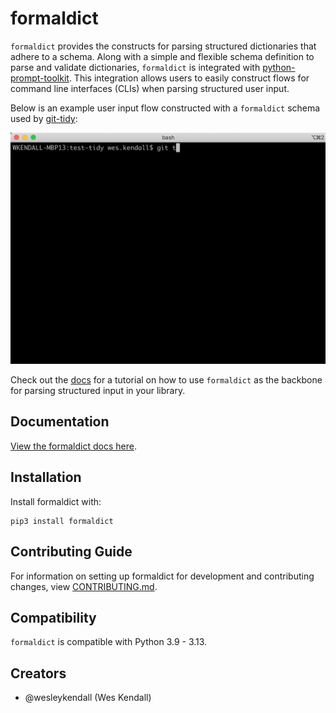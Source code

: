 # formaldict

`formaldict` provides the constructs for parsing structured dictionaries that adhere to a schema. Along with a simple and flexible schema definition to parse and validate dictionaries, `formaldict` is integrated with [python-prompt-toolkit](https://github.com/prompt-toolkit/python-prompt-toolkit). This integration allows users to easily construct flows for command line interfaces (CLIs) when parsing structured user input.

Below is an example user input flow constructed with a `formaldict` schema used by [git-tidy](https://github.com/Opus10/git-tidy):

![Usage](https://raw.githubusercontent.com/Opus10/formaldict/main/docs/static/prompt.gif)

Check out the [docs](https://formaldict.readthedocs.io/) for a tutorial on how to use `formaldict` as the backbone for parsing structured input in your library.

## Documentation

[View the formaldict docs here](https://formaldict.readthedocs.io/).

## Installation

Install formaldict with:

    pip3 install formaldict

## Contributing Guide

For information on setting up formaldict for development and contributing changes, view [CONTRIBUTING.md](CONTRIBUTING.md).

## Compatibility

`formaldict` is compatible with Python 3.9 - 3.13.

## Creators

- @wesleykendall (Wes Kendall)
